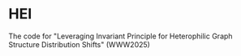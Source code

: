 # HEI
The code for "Leveraging Invariant Principle for Heterophilic Graph Structure Distribution Shifts" (WWW2025)
